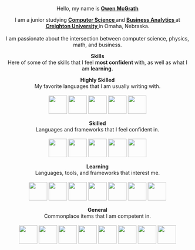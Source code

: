 <p align="center">
  Hello, my name is
  <strong>
    <a href = "https://owencmcgrath.com"> Owen McGrath </a>
  </strong>
</p>
<p align="center">
  I am a junior studying
  <strong>
    <a href="https://www.creighton.edu/academics/programs/computer-science">
      Computer Science
    </a>
  </strong>
  and
  <strong>
    <a href="https://www.creighton.edu/academics/programs/business-intelligence">
      Business Analytics
    </a>
  </strong>
  at
  <strong>
    <a href="https://www.creighton.edu/">
      Creighton University
    </a>
  </strong>
  in Omaha, Nebraska.
  <br>
  <br>
  I am passionate about the intersection between computer science, physics, math, and business.
<p align="center">
  <strong>
    Skills
  </strong>
  <br>
  Here of some of the skills that I feel
  <strong>
    most confident
  </strong>
  with, as well as what I am
  <strong>
    learning.
  </strong>
</p>
<p align="center">
  <strong>
    Highly Skilled
  </strong>
  <br>
  My favorite languages that I am usually writing with.
  <br>
  <br>
  <img src="https://cdn.jsdelivr.net/gh/devicons/devicon@latest/icons/java/java-original.svg"
  width="50" height="50" />
  <img src="https://cdn.jsdelivr.net/gh/devicons/devicon@latest/icons/swift/swift-original.svg"
  width="50" height="50" />
  <img src="https://cdn.jsdelivr.net/gh/devicons/devicon@latest/icons/flask/flask-original.svg"
  width="50" height="50" />
  <img src="https://cdn.jsdelivr.net/gh/devicons/devicon@latest/icons/python/python-original.svg"
  width="50" height="50" />
  <img src="https://cdn.jsdelivr.net/gh/devicons/devicon@latest/icons/mysql/mysql-original.svg"
  width="50" height="50" />
</p>
<p align="center">
  <strong>
    Skilled
  </strong>
  <br>
  Languages and frameworks that I feel confident in.
  <br>
  <br>
  <img src="https://cdn.jsdelivr.net/gh/devicons/devicon@latest/icons/javascript/javascript-original.svg"
  width="50" height="50" />
  <img src="https://cdn.jsdelivr.net/gh/devicons/devicon@latest/icons/typescript/typescript-original.svg"
  width="50" height="50" />
  <img src="https://cdn.jsdelivr.net/gh/devicons/devicon@latest/icons/react/react-original.svg"
  width="50" height="50" />
  <img src="https://cdn.jsdelivr.net/gh/devicons/devicon@latest/icons/nextjs/nextjs-original.svg"
  width="50" height="50" />
  <img src="https://cdn.jsdelivr.net/gh/devicons/devicon@latest/icons/django/django-plain.svg"
  width="50" height="50" />
</p>
<p align="center">
  <strong>
    Learning
  </strong>
  <br>
  Languages, tools, and frameworks that interest me.
  <br>
  <br>
  <img src="https://cdn.jsdelivr.net/gh/devicons/devicon@latest/icons/rust/rust-original.svg" width ="50" height="50"/>
  <img src="https://cdn.jsdelivr.net/gh/devicons/devicon@latest/icons/csharp/csharp-original.svg"
  width="50" height="50" />
  <img src="https://cdn.jsdelivr.net/gh/devicons/devicon@latest/icons/dart/dart-original.svg"
  width="50" height="50" />
  <img src="https://cdn.jsdelivr.net/gh/devicons/devicon@latest/icons/php/php-original.svg"
  width="50" height="50" />
  <img src="https://avatars.githubusercontent.com/u/30696987?s=280&v=4"
  width="50" height="50" />
  <img src="https://cdn.jsdelivr.net/gh/devicons/devicon@latest/icons/flutter/flutter-original.svg"
  width="50" height="50" />
  <img src="https://cdn.jsdelivr.net/gh/devicons/devicon@latest/icons/vercel/vercel-original.svg"
  width="50" height="50" />
</p>
<p align="center">
  <strong>
    General
  </strong>
  <br>
  Commonplace items that I am competent in.
  <br>
  <br>
  <img src="https://cdn.jsdelivr.net/gh/devicons/devicon@latest/icons/apple/apple-original.svg"
  width="50" height="50" />
  <img src="https://cdn.jsdelivr.net/gh/devicons/devicon@latest/icons/windows11/windows11-original.svg"
  width="50" height="50" />
  <img src="https://cdn.jsdelivr.net/gh/devicons/devicon@latest/icons/linux/linux-original.svg"
  width="50" height="50" />
  <img src="https://cdn.jsdelivr.net/gh/devicons/devicon@latest/icons/notion/notion-original.svg"
  width="50" height="50" />
  <img src="https://cdn.jsdelivr.net/gh/devicons/devicon@latest/icons/jira/jira-original.svg"
  width="50" height="50" />
  <img src="https://cdn.jsdelivr.net/gh/devicons/devicon@latest/icons/postman/postman-original.svg"
  width="50" height="50" />
  <img src="https://cdn.jsdelivr.net/gh/devicons/devicon@latest/icons/vscode/vscode-original.svg"
  width="50" height="50" />
  <img src="https://cdn.jsdelivr.net/gh/devicons/devicon@latest/icons/eclipse/eclipse-original.svg"
  width="50" height="50" />
</p>
